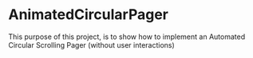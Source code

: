 # AnimatedCircularPager
This purpose of this project, is to show how to implement an Automated Circular Scrolling Pager (without user interactions)
